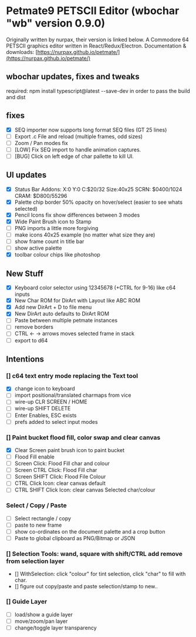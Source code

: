 # Petmate9 PETSCII Editor (wbochar "wb" version 0.9.0)

Originally written by nurpax, their version is linked below.
A Commodore 64 PETSCII graphics editor written in React/Redux/Electron.
Documentation & downloads: [https://nurpax.github.io/petmate/](https://nurpax.github.io/petmate/)

## wbochar updates, fixes and tweaks

required: npm install typescript@latest --save-dev
in order to pass the build and dist

## fixes

- [x] SEQ importer now supports long format SEQ files (GT 25 lines)
- [ ] Export .c File and reload (multiple frames, odd sizes)
- [ ] Zoom / Pan modes fix
- [ ] [LOW] Fix SEQ import to handle animation captures.
- [ ] [BUG] Click on left edge of char pallette to kill UI.

## UI updates

- [x] Status Bar Addons: X:0 Y:0 C:$20/32 Size:40x25 SCRN: $0400/1024 CRAM: $D800/55296
- [x] Palette chip border 50% opacity on hover/select (easier to see whats selected)
- [x] Pencil Icons fix show differences between 3 modes
- [x] Wide Paint Brush icon to Stamp
- [ ] PNG imports a little more forgiving
- [ ] make icons 40x25 example (no matter what size they are)
- [ ] show frame count in title bar
- [ ] show active palette
- [x] toolbar colour chips like photoshop

## New Stuff

- [x] Keyboard color selector using 12345678 (+CTRL for 9-16) like c64 inputs
- [x] New Char ROM for DirArt with Layout like ABC ROM
- [x] Add new DirArt + D to file menu
- [x] New DirArt auto defaults to DirArt ROM
- [ ] Paste between multiple petmate instances
- [ ] remove borders
- [ ] CTRL <- -> arrows moves selected frame in stack
- [ ] export to d64

## Intentions

### [] c64 text entry mode replacing the Text tool

- [x] change icon to keyboard
- [ ] import positional/translated charmaps from vice
- [ ] wire-up CLR SCREEN / HOME
- [ ] wire-up SHIFT DELETE
- [ ] Enter Enables, ESC exists
- [ ] prefs added to select input modes

### [] Paint bucket flood fill, color swap and clear canvas

- [x] Clear Screen paint brush icon to paint bucket
- [ ] Flood Fill enable
- [ ] Screen Click: Flood Fill char and colour
- [ ] Screen CTRL Click: Flood Fill char
- [ ] Screen SHIFT Click: Flood File Colour
- [ ] CTRL Click Icon: clear canvas default
- [ ] CTRL SHIFT Click Icon: clear canvas Selected char/colour

### Select / Copy / Paste

- [ ] Select rectangle / copy
- [ ] paste to new frame
- [ ] show co-ordinates on the document palette and a crop button
- [ ] Paste to global clipboard as PNG/Bitmap or JSON

### [] Selection Tools: wand, square with shift/CTRL add remove from selection layer

- [] WithSelection: click "colour" for tint selection, click "char" to fill with char.
- [] figure out copy/paste and paste selection/stamp to new..

### [] Guide Layer

- [ ] load/show a guide layer
- [ ] move/zoom/pan layer
- [ ] change/toggle layer transparency
